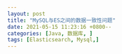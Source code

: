 ```yaml
---
layout: post
title: "MySQL与ES之间的数据一致性问题"
date: 2021-05-15 11:23:16 +0800--
categories: [Java, 数据库, ]
tags: [Elasticsearch, Mysql,]  
---
```


